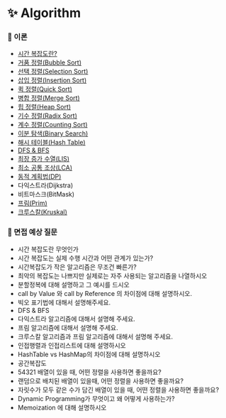 # :sparkles: Algorithm

### 📌 이론

- [시간 복잡도란?](https://github.com/SeoYeonBae/CS_study/blob/main/Algoritm/%EC%8B%9C%EA%B0%84%20%EB%B3%B5%EC%9E%A1%EB%8F%84.md)
- [거품 정렬(Bubble Sort)](<https://github.com/SeoYeonBae/CS_study/blob/main/Algoritm/%EA%B1%B0%ED%92%88%20%EC%A0%95%EB%A0%AC(Bubble%20Sort).md>)
- [선택 정렬(Selection Sort)](<https://github.com/SeoYeonBae/CS_study/blob/main/Algoritm/%EC%84%A0%ED%83%9D%20%EC%A0%95%EB%A0%AC(Selection%20Sort).md>)
- [삽입 정렬(Insertion Sort)](<https://github.com/SeoYeonBae/CS_study/blob/main/Algoritm/%EC%82%BD%EC%9E%85%20%EC%A0%95%EB%A0%AC(Insertion%20Sort).md>)
- [퀵 정렬(Quick Sort)](<https://github.com/SeoYeonBae/CS_study/blob/main/Algoritm/퀵%20정렬(Quick%20Sort).md>)
- [병합 정렬(Merge Sort)](<https://github.com/SeoYeonBae/CS_study/blob/main/Algoritm/%EB%B3%91%ED%95%A9%20%EC%A0%95%EB%A0%AC(Merge%20Sort).md>)
- [힙 정렬(Heap Sort)](<https://github.com/SeoYeonBae/CS_study/blob/main/Algoritm/%ED%9E%99%20%EC%A0%95%EB%A0%AC(Heap%20Sort).md>)
- [기수 정렬(Radix Sort)](<https://github.com/SeoYeonBae/CS_study/blob/main/Algoritm/%EA%B8%B0%EC%88%98%20%EC%A0%95%EB%A0%AC(Radix%20Sort).md>)
- [계수 정렬(Counting Sort)](<https://github.com/SeoYeonBae/CS_study/blob/main/Algoritm/%EA%B3%84%EC%88%98%20%EC%A0%95%EB%A0%AC(Counting%20Sort).md>)
- [이분 탐색(Binary Search)](<https://github.com/SeoYeonBae/CS_study/blob/main/Algoritm/%EC%9D%B4%EB%B6%84%20%ED%83%90%EC%83%89(Binary%20Search).md>)
- [해시 테이블(Hash Table)](<https://github.com/SeoYeonBae/CS_study/blob/main/Algoritm/%ED%95%B4%EC%8B%9C%20%ED%85%8C%EC%9D%B4%EB%B8%94(Hash%20Table).md>)
- [DFS & BFS](https://github.com/SeoYeonBae/CS_study/blob/main/Algoritm/DFS%20%26%20BFS.md)
- [최장 증가 수열(LIS)](<https://github.com/SeoYeonBae/CS_study/blob/main/Algoritm/%EC%B5%9C%EC%9E%A5%20%EC%A6%9D%EA%B0%80%20%EB%B6%80%EB%B6%84%20%EC%88%98%EC%97%B4(LIS).md>)
- [최소 공통 조상(LCA)](https://github.com/SeoYeonBae/CS_study/blob/main/Algoritm/%EC%B5%9C%EC%86%8C%20%EA%B3%B5%ED%86%B5%20%EC%A1%B0%EC%83%81(LCA).md)
- [동적 계획법(DP)](<https://github.com/SeoYeonBae/CS_study/blob/main/Algoritm/%EB%8F%99%EC%A0%81%20%EA%B3%84%ED%9A%8D%EB%B2%95(DP).md>)
- 다익스트라(Dijkstra)
- 비트마스크(BitMask)
- [프림(Prim)](https://github.com/SeoYeonBae/CS_study/blob/main/Algoritm/%ED%94%84%EB%A6%BC(Prim).md)
- [크루스칼(Kruskal)](https://github.com/SeoYeonBae/CS_study/blob/main/Algoritm/%ED%81%AC%EB%A3%A8%EC%8A%A4%EC%B9%BC(Kruskal).md)

### 📌 면접 예상 질문

- 시간 복잡도란 무엇인가
- 시간 복잡도는 실제 수행 시간과 어떤 관계가 있는가?
- 시간복잡도가 작은 알고리즘은 무조건 빠른가?
- 최악의 복잡도는 나쁘지만 실제로는 자주 사용되는 알고리즘을 나열하시오
- 분할정복에 대해 설명하고 그 예시를 드시오
- call by Value 와 call by Reference 의 차이점에 대해 설명하시오.
- 빅오 표기법에 대해서 설명해주세요.
- DFS & BFS
- 다익스트라 알고리즘에 대해서 설명해 주세요.
- 프림 알고리즘에 대해서 설명해 주세요.
- 크루스칼 알고리즘과 프림 알고리즘에 대해서 설명해 주세요.
- 인접행렬과 인접리스트에 대해 설명하시오
- HashTable vs HashMap의 차이점에 대해 설명하시오
- 공간복잡도
- 54321 배열이 있을 때, 어떤 정렬을 사용하면 좋을까요?
- 랜덤으로 배치된 배열이 있을때, 어떤 정렬을 사용하면 좋을까요?
- 자릿수가 모두 같은 수가 담긴 배열이 있을 때, 어떤 정렬을 사용하면 좋을까요?
- Dynamic Programming가 무엇이고 왜 어떻게 사용하는가?
- Memoization 에 대해 설명하시오
